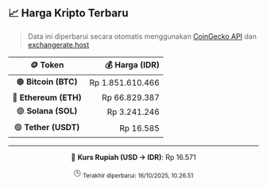 

<!-- HARGA_KRIPTO -->
## 📈 Harga Kripto Terbaru

> Data ini diperbarui secara otomatis menggunakan [CoinGecko API](https://www.coingecko.com/) dan [exchangerate.host](https://exchangerate.host/)

<div align="center">

| 🪙 Token | 💰 Harga (IDR) |
|:------:|---------------:|
| 🟠 **Bitcoin (BTC)**   | Rp 1.851.610.466 |
| 🔵 **Ethereum (ETH)**  | Rp 66.829.387 |
| 🟣 **Solana (SOL)**    | Rp 3.241.246 |
| 🟢 **Tether (USDT)**   | Rp 16.585 |

---

💱 **Kurs Rupiah (USD → IDR)**: Rp 16.571

🕒 <sub>Terakhir diperbarui: 16/10/2025, 10.26.51</sub>

</div>
<!-- /HARGA_KRIPTO -->